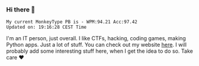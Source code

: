 ### Hi there 👋
<!-- PB START -->
```
My current MonkeyType PB is - WPM:94.21 Acc:97.42
Updated on: 19:16:28 CEST Time
```
<!-- PB END -->
I'm an IT person, just overall. I like CTFs, hacking, coding games, making Python apps. Just a lot of stuff.
You can check out my website [here](https://skill3472.github.io/).
I will probably add some interesting stuff here, when I get the idea to do so. Take care ❤️
